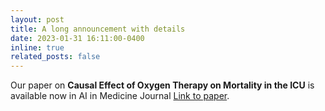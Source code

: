 ```yaml
---
layout: post
title: A long announcement with details
date: 2023-01-31 16:11:00-0400
inline: true
related_posts: false
---
```


Our paper on **Causal Effect of Oxygen Therapy on Mortality in the ICU** is available now in AI in Medicine Journal [Link to paper](https://doi.org/10.1016/j.artmed.2023.102493).